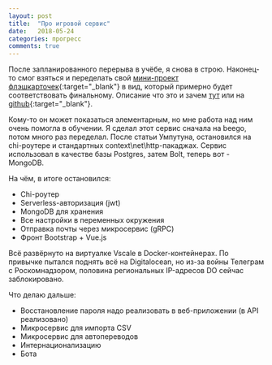 ```yaml
---
layout: post
title:  "Про игровой сервис"
date:   2018-05-24
categories: прогресс
comments: true
---
```

После запланированного перерыва в учёбе, я снова в строю.
Наконец-то смог взяться и переделать свой [мини-проект флэшкарточек](http://flip.37yonub.ru){:target="_blank"} в вид, который примерно будет соответствовать финальному. Описание что это и зачем [тут](/practice/) или на [github](https://github.com/zaffka/newwords){:target="_blank"}.

Кому-то он может показаться элементарным, но мне работа над ним очень помогла в обучении.
Я сделал этот сервис сначала на beego, потом много раз переделал. После статьи Умпутуна, остановился на chi-роутере и стандартных context\net\http-пакаджах. Сервис использовал в качестве базы Postgres, затем Bolt, теперь вот - MongoDB.

На чём, в итоге остановился:
* Chi-роутер
* Serverless-авторизация (jwt)
* MongoDB для хранения
* Все настройки в переменных окружения
* Отправка почты через микросервис (gRPC)
* Фронт Bootstrap + Vue.js

Всё развёрнуто на виртуалке Vscale в Docker-контейнерах.
По привычке пытался поднять всё на Digitalocean, но из-за войны Телеграм с Роскомнадзором, половина региональных IP-адресов DO сейчас заблокировано.

Что делаю дальше:
* Восстановление пароля надо реализовать в веб-приложении (в API реализовано)
* Микросервис для импорта CSV
* Микросервис для автопереводов
* Интернационализацию
* Бота